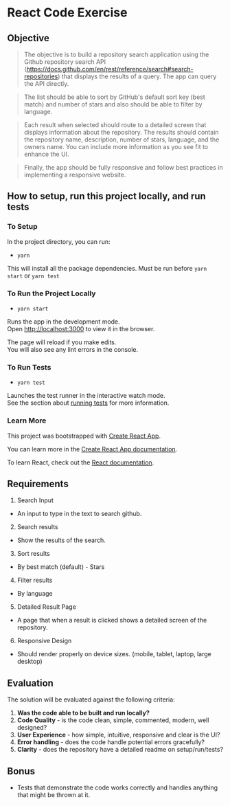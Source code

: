 # React Code Exercise

## Objective

> The objective is to build a repository search application using the Github repository search API (https://docs.github.com/en/rest/reference/search#search-repositories) that displays the results of a query. The app can query the API directly.

> The list should be able to sort by GitHub's default sort key (best match) and number of stars and also should be able to filter by language.

> Each result when selected should route to a detailed screen that displays information about the repository. The results should contain the repository name, description, number of stars, language, and the owners name. You can include more information as you see fit to enhance the UI.

> Finally, the app should be fully responsive and follow best practices in implementing a responsive website.

## How to setup, run this project locally, and run tests

### To Setup

In the project directory, you can run:

- `yarn`

This will install all the package dependencies. Must be run before `yarn start` or `yarn test`

### To Run the Project Locally

- `yarn start`

Runs the app in the development mode.\
Open [http://localhost:3000](http://localhost:3000) to view it in the browser.

The page will reload if you make edits.\
You will also see any lint errors in the console.

### To Run Tests

- `yarn test`

Launches the test runner in the interactive watch mode.\
See the section about [running tests](https://facebook.github.io/create-react-app/docs/running-tests) for more information.

### Learn More

This project was bootstrapped with [Create React App](https://github.com/facebook/create-react-app).

You can learn more in the [Create React App documentation](https://facebook.github.io/create-react-app/docs/getting-started).

To learn React, check out the [React documentation](https://reactjs.org/).

## Requirements

1. Search Input

- An input to type in the text to search github.

2. Search results

- Show the results of the search.

3. Sort results

- By best match (default) - Stars

4. Filter results

- By language

5. Detailed Result Page

- A page that when a result is clicked shows a detailed screen of the repository.

6. Responsive Design

- Should render properly on device sizes. (mobile, tablet, laptop, large desktop)

## Evaluation

The solution will be evaluated against the following criteria:

1. **Was the code able to be built and run locally?**
2. **Code Quality** - is the code clean, simple, commented, modern, well designed?
3. **User Experience** - how simple, intuitive, responsive and clear is the UI?
4. **Error handling** - does the code handle potential errors gracefully?
5. **Clarity** - does the repository have a detailed readme on setup/run/tests?

## Bonus

- Tests that demonstrate the code works correctly and handles anything that might be thrown at it.
